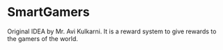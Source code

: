 # SmartGamers
Original IDEA by Mr. Avi Kulkarni. It is a reward system to give rewards to the gamers of the world.
